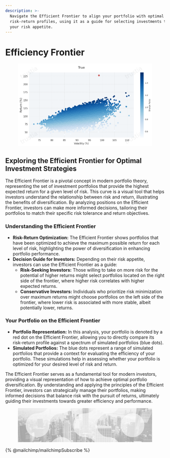 ```yaml
---
description: >-
  Navigate the Efficient Frontier to align your portfolio with optimal
  risk-return profiles, using it as a guide for selecting investments that match
  your risk appetite.
---
```


# Efficiency Frontier

<figure><img src="../../../../.gitbook/assets/1bc1347c-3f22-4a71-a3fa-e2c16a541299_8_Top8_Backtest_Portfolio_Efficient_frontier.png" alt="The efficient frontier comprises investment portfolios that offer the highest expected return for a specific level of risk."><figcaption></figcaption></figure>

## Exploring the Efficient Frontier for Optimal Investment Strategies

The Efficient Frontier is a pivotal concept in modern portfolio theory, representing the set of investment portfolios that provide the highest expected return for a given level of risk. This curve is a visual tool that helps investors understand the relationship between risk and return, illustrating the benefits of diversification. By analyzing positions on the Efficient Frontier, investors can make more informed decisions, tailoring their portfolios to match their specific risk tolerance and return objectives.

### **Understanding the Efficient Frontier**

* **Risk-Return Optimization:** The Efficient Frontier shows portfolios that have been optimized to achieve the maximum possible return for each level of risk, highlighting the power of diversification in enhancing portfolio performance.
* **Decision Guide for Investors:** Depending on their risk appetite, investors can use the Efficient Frontier as a guide:
  * **Risk-Seeking Investors:** Those willing to take on more risk for the potential of higher returns might select portfolios located on the right side of the frontier, where higher risk correlates with higher expected returns.
  * **Conservative Investors:** Individuals who prioritize risk minimization over maximum returns might choose portfolios on the left side of the frontier, where lower risk is associated with more stable, albeit potentially lower, returns.

### **Your Portfolio on the Efficient Frontier**

* **Portfolio Representation:** In this analysis, your portfolio is denoted by a red dot on the Efficient Frontier, allowing you to directly compare its risk-return profile against a spectrum of simulated portfolios (blue dots).
* **Simulated Portfolios:** The blue dots represent a range of simulated portfolios that provide a context for evaluating the efficiency of your portfolio. These simulations help in assessing whether your portfolio is optimized for your desired level of risk and return.

The Efficient Frontier serves as a fundamental tool for modern investors, providing a visual representation of how to achieve optimal portfolio diversification. By understanding and applying the principles of the Efficient Frontier, investors can strategically manage their portfolios, making informed decisions that balance risk with the pursuit of returns, ultimately guiding their investments towards greater efficiency and performance.

<figure><img src="../../../../.gitbook/assets/bgfooter.webp" alt=""><figcaption></figcaption></figure>

{% @mailchimp/mailchimpSubscribe %}
